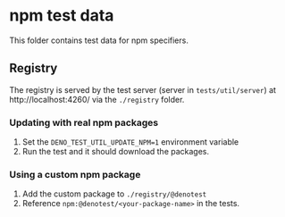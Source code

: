 # npm test data

This folder contains test data for npm specifiers.

## Registry

The registry is served by the test server (server in `tests/util/server`) at
http://localhost:4260/ via the `./registry` folder.

### Updating with real npm packages

1. Set the `DENO_TEST_UTIL_UPDATE_NPM=1` environment variable
2. Run the test and it should download the packages.

### Using a custom npm package

1. Add the custom package to `./registry/@denotest`
2. Reference `npm:@denotest/<your-package-name>` in the tests.
